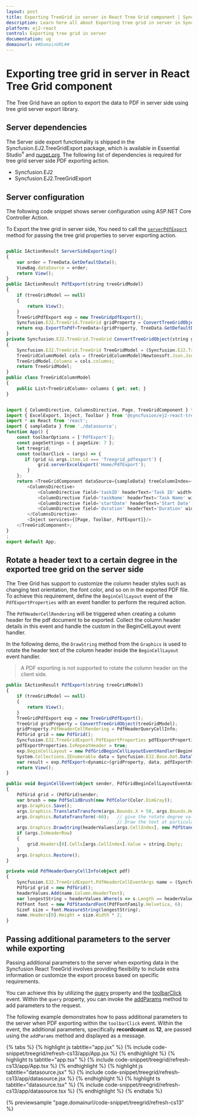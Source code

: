 ```yaml
---
layout: post
title: Exporting TreeGrid in server in React Tree Grid component | Syncfusion
description: Learn here all about Exporting tree grid in server in Syncfusion React Tree Grid component of Syncfusion Essential JS 2 and more.
platform: ej2-react
control: Exporting tree grid in server 
documentation: ug
domainurl: ##DomainURL##
---
```


# Exporting tree grid in server in React Tree Grid component

The Tree Grid have an option to export the data to PDF in server side using tree grid server export library.

## Server dependencies

The Server side export functionality is shipped in the Syncfusion.EJ2.TreeGridExport package, which is available in Essential Studio<sup style="font-size:70%">&reg;</sup> and [nuget.org](https://www.nuget.org/). The following list of dependencies is required for tree grid server side PDF exporting action.

* Syncfusion.EJ2
* Syncfusion.EJ2.TreeGridExport

## Server configuration

The following code snippet shows server configuration using ASP.NET Core Controller Action.

To Export the tree grid in server side, You need to call the [`serverPdfExport`](https://ej2.syncfusion.com/react/documentation/api/treegrid/#serverpdfexport) method for passing the tree grid properties to server exporting action.

```ts

public IActionResult ServerSideExporting()
{
    var order = TreeData.GetDefaultData();
    ViewBag.dataSource = order;
    return View();
}
public IActionResult PdfExport(string treeGridModel)
{
    if (treeGridModel == null)
    {
        return View();
    }
    TreeGridPdfExport exp = new TreeGridpdfExport();
    Syncfusion.EJ2.TreeGrid.TreeGrid gridProperty = ConvertTreeGridObject(treeGridModel);
    return exp.ExportToPdf<TreeData>(gridProperty, TreeData.GetDefaultData());
}
private Syncfusion.EJ2.TreeGrid.TreeGrid ConvertTreeGridObject(string gridProperty)
{
    Syncfusion.EJ2.TreeGrid.TreeGrid TreeGridModel = (Syncfusion.EJ2.TreeGrid.TreeGrid)Newtonsoft.Json.JsonConvert.DeserializeObject(gridProperty, typeof(Syncfusion.EJ2.TreeGrid.TreeGrid));
    TreeGridColumnModel cols = (TreeGridColumnModel)Newtonsoft.Json.JsonConvert.DeserializeObject(gridProperty, typeof(TreeGridColumnModel));
    TreeGridModel.Columns = cols.columns;
    return TreeGridModel;
}
public class TreeGridColumnModel
{
    public List<TreeGridColumn> columns { get; set; }
}


```

```ts

import { ColumnDirective, ColumnsDirective, Page, TreeGridComponent } from '@syncfusion/ej2-react-treegrid';
import { ExcelExport, Inject, Toolbar } from '@syncfusion/ej2-react-treegrid';
import * as React from 'react';
import { sampleData } from './datasource';
function App() {
    const toolbarOptions = ['PdfExport'];
    const pageSettings = { pageSize: 7 };
    let treegrid;
    const toolbarClick = (args) => {
       if (grid && args.item.id === 'Treegrid_pdfexport') {
            grid.serverExcelExport('Home/PdfExport');
        }
    };
    return <TreeGridComponent dataSource={sampleData} treeColumnIndex={1} childMapping='subtasks' allowPaging={true} pageSettings={pageSettings} allowExcelExport={true} height='220' toolbarClick={toolbarClick} ref={g => treegrid = g} toolbar={toolbarOptions}>
        <ColumnsDirective>
            <ColumnDirective field='taskID' headerText='Task ID' width='90' textAlign='Right'/>
            <ColumnDirective field='taskName' headerText='Task Name' width='180'/>
            <ColumnDirective field='startDate' headerText='Start Date' width='90' format='yMd' textAlign='Right' type='date'/>
            <ColumnDirective field='duration' headerText='Duration' width='80' textAlign='Right'/>
        </ColumnsDirective>
        <Inject services={[Page, Toolbar, PdfExport]}/>
    </TreeGridComponent>;
}
;
export default App;

```
## Rotate a header text to a certain degree in the exported tree grid on the server side

The Tree Grid has support to customize the column header styles such as changing text orientation, the font color, and so on in the exported PDF file. To achieve this requirement, define the `BeginCellLayout` event of the `PdfExportProperties` with an event handler to perform the required action.

The `PdfHeaderCellRendering` will be triggered when creating a column header for the pdf document to be exported. Collect the column header details in this event and handle the custom in the BeginCellLayout event handler.

In the following demo, the `DrawString` method from the `Graphics` is used to rotate the header text of the column header inside the `BeginCellLayout` event handler.

> A PDF exporting is not supported to rotate the column header on the client side.
```ts
public IActionResult PdfExport(string treeGridModel)
{
    if (treeGridModel == null)
    {
        return View();
    }
    TreeGridPdfExport exp = new TreeGridPdfExport();
    TreeGrid gridProperty = ConvertTreeGridObject(treeGridModel);
    gridProperty.PdfHeaderCellRendering = PdfHeaderQueryCellInfo;
    PdfGrid grid = new PdfGrid();
    Syncfusion.EJ2.TreeGridExport.PdfExportProperties pdfExportProperties = new Syncfusion.EJ2.TreeGridExport.PdfExportProperties();
    pdfExportProperties.IsRepeatHeader = true;
    exp.BeginCellLayout = new PdfGridBeginCellLayoutEventHandler(BeginCellEvent);
    System.Collections.IEnumerable data = Syncfusion.EJ2.Base.Dat.DataTableToJson(ViewBag.dataSource);
    var result = exp.PdfExport<dynamic>(gridProperty, data, pdfExportProperties);
    return View();
}

public void BeginCellEvent(object sender, PdfGridBeginCellLayoutEventArgs args)
{
    PdfGrid grid = (PdfGrid)sender;
    var brush = new PdfSolidBrush(new PdfColor(Color.DimGray));
    args.Graphics.Save();
    args.Graphics.TranslateTransform(args.Bounds.X + 50, args.Bounds.Height + 40); // give the value for bounds x and Y by the user
    args.Graphics.RotateTransform(-60);   // give the rotate degree value by the user
                                          // Draw the text at particular bounds.
    args.Graphics.DrawString(headerValues[args.CellIndex], new PdfStandardFont(PdfFontFamily.Helvetica, 10), brush, new PointF(0, 0));
    if (args.IsHeaderRow)
    {
        grid.Headers[0].Cells[args.CellIndex].Value = string.Empty;
    }
    args.Graphics.Restore();
}

private void PdfHeaderQueryCellInfo(object pdf)
{
    Syncfusion.EJ2.TreeGridExport.PdfHeaderCellEventArgs name = (Syncfusion.EJ2.TreeGridExport.PdfHeaderCellEventArgs)pdf;
    PdfGrid grid = new PdfGrid();
    headerValues.Add(name.Column.HeaderText);
    var longestString = headerValues.Where(s => s.Length == headerValues.Max(m => m.Length)).First();
    PdfFont font = new PdfStandardFont(PdfFontFamily.Helvetica, 6);
    SizeF size = font.MeasureString(longestString);
    name.Headers[0].Height = size.Width * 2;
}

```

## Passing additional parameters to the server while exporting

Passing additional parameters to the server when exporting data in the Syncfusion React TreeGrid involves providing flexibility to include extra information or customize the export process based on specific requirements.

You can achieve this by utilizing the [query](https://ej2.syncfusion.com/react/documentation/api/treegrid/#query) property and the [toolbarClick](https://ej2.syncfusion.com/react/documentation/api/treegrid/#toolbarclick) event. Within the `query` property, you can invoke the [addParams](https://ej2.syncfusion.com/documentation/api/data/query/#addparams) method to add parameters to the request.

The following example demonstrates how to pass additional parameters to the server when PDF exporting within the `toolbarClick` event. Within the event, the additional parameters, specifically **recordcount** as **12**, are passed using the `addParams` method and displayed as a message.

{% tabs %}
{% highlight js tabtitle="app.jsx" %}
{% include code-snippet/treegrid/refresh-cs13/app/App.jsx %}
{% endhighlight %}
{% highlight ts tabtitle="app.tsx" %}
{% include code-snippet/treegrid/refresh-cs13/app/App.tsx %}
{% endhighlight %}
{% highlight js tabtitle="datasource.jsx" %}
{% include code-snippet/treegrid/refresh-cs13/app/datasource.jsx %}
{% endhighlight %}
{% highlight ts tabtitle="datasource.tsx" %}
{% include code-snippet/treegrid/refresh-cs13/app/datasource.tsx %}
{% endhighlight %}
{% endtabs %}

 {% previewsample "page.domainurl/code-snippet/treegrid/refresh-cs13" %}